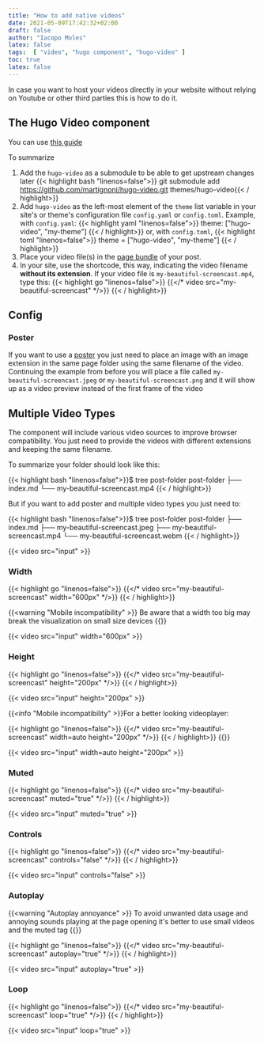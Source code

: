 ```yaml
---
title: "How to add native videos"
date: 2021-05-09T17:42:32+02:00
draft: false
author: "Iacopo Moles"
latex: false
tags:  [ "video", "hugo component", "hugo-video" ]
toc: true
latex: false
---
```


In case you want to host your videos directly in your website without relying on Youtube or other third parties this is how to do it.

<!--more-->

## The Hugo Video component

You can use [this guide](https://github.com/martignoni/hugo-video)

To summarize

1. Add the `hugo-video` as a submodule to be able to get upstream changes later
   {{< highlight bash "linenos=false">}} git submodule add https://github.com/martignoni/hugo-video.git themes/hugo-video{{< / highlight>}}
2. Add `hugo-video` as the left-most element of the `theme` list variable in your site's or theme's configuration file `config.yaml` or `config.toml`. Example, with `config.yaml`:
    {{< highlight yaml "linenos=false">}} theme: ["hugo-video", "my-theme"] {{< / highlight>}}
    or, with `config.toml`,
    {{< highlight toml "linenos=false">}} theme = ["hugo-video", "my-theme"] {{< / highlight>}}
3. Place your video file(s) in the [page bundle](https://gohugo.io/content-management/page-bundles/) of your post.
4. In your site, use the shortcode, this way, indicating the video filename __without its extension__. If your video file is `my-beautiful-screencast.mp4`, type this:
    {{< highlight go "linenos=false">}} {{</*  video src="my-beautiful-screencast" */>}} {{< / highlight>}}
   

## Config

### Poster

If you want to use a [poster](https://www.w3schools.com/TAgs/att_video_poster.asp) you just need to place an image with an image extension in the same page folder using the same filename of the video. Continuing the example from before you will place a file called `my-beautiful-screencast.jpeg` or `my-beautiful-screencast.png` and it will show up as a video preview instead of the first frame of the video

## Multiple Video Types

The component will include various video sources to improve browser compatibility. You just need to provide the videos with different extensions and keeping the same filename.


To summarize your folder should look like this:

{{< highlight bash "linenos=false">}}$ tree post-folder
post-folder
├── index.md
└── my-beautiful-screencast.mp4 {{< / highlight>}}

But if you want to add poster and multiple video types you just need to:

{{< highlight bash "linenos=false">}}$ tree post-folder
post-folder
├── index.md
├── my-beautiful-screencast.jpeg
├── my-beautiful-screencast.mp4
└── my-beautiful-screencast.webm {{< / highlight>}}

{{< video src="input" >}}


### Width

 {{< highlight go "linenos=false">}} {{</*  video src="my-beautiful-screencast" width="600px" */>}} {{< / highlight>}}
 

{{<warning "Mobile incompatibility" >}} Be aware that a width too big may break the visualization on small size devices {{</warning>}}

{{<  video src="input" width="600px" >}} 

### Height

 {{< highlight go "linenos=false">}} {{</*  video src="my-beautiful-screencast" height="200px" */>}} {{< / highlight>}}

 {{<  video src="input" height="200px" >}} 


 {{<info "Mobile incompatibility" >}}For a better looking videoplayer:

 {{< highlight go "linenos=false">}} {{</*  video src="my-beautiful-screencast"  width=auto height="200px" */>}} {{< / highlight>}} 
 {{</info>}}



{{<  video src="input" width=auto height="200px" >}}

### Muted

 {{< highlight go "linenos=false">}} {{</*  video src="my-beautiful-screencast" muted="true" */>}} {{< / highlight>}}


{{<  video src="input" muted="true" >}} 

### Controls

 {{< highlight go "linenos=false">}} {{</*  video src="my-beautiful-screencast" controls="false" */>}} {{< / highlight>}}

{{<  video src="input" controls="false" >}} 

### Autoplay

{{<warning "Autoplay annoyance" >}} To avoid unwanted data usage and annoying sounds playing at the page opening it's better to use small videos and the muted tag {{</warning>}}


 {{< highlight go "linenos=false">}} {{</*  video src="my-beautiful-screencast" autoplay="true" */>}} {{< / highlight>}}


{{<  video src="input" autoplay="true" >}} 


### Loop

 {{< highlight go "linenos=false">}} {{</*  video src="my-beautiful-screencast" loop="true" */>}} {{< / highlight>}}

 {{<  video src="input" loop="true" >}} 

